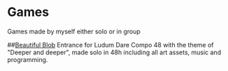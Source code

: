 # Games
Games made by myself either solo or in group

##[Beautiful Blob](https://hestrateja.itch.io/ld48-compo-beautiful-blob)
Entrance for Ludum Dare Compo 48 with the theme of "Deeper and deeper", made solo in 48h including all art assets, music and programming.

